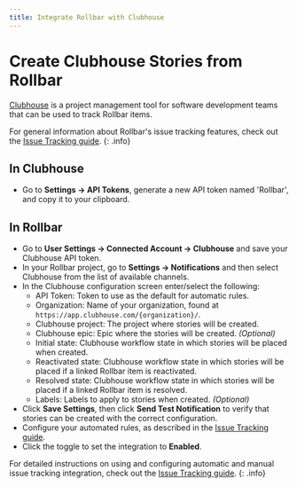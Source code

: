 ```yaml
---
title: Integrate Rollbar with Clubhouse
---
```


# Create Clubhouse Stories from Rollbar

[Clubhouse](https://clubhouse.io/) is a project management tool for software development teams that can be used to track Rollbar items.

For general information about Rollbar's issue tracking features, check out the [Issue Tracking guide](../issue-tracking/). 
{: .info}

## In Clubhouse

* Go to **Settings -> API Tokens**, generate a new API token named 'Rollbar', and copy it to your clipboard. 

## In Rollbar

* Go to **User Settings -> Connected Account -> Clubhouse** and save your Clubhouse API token.
* In your Rollbar project, go to **Settings -> Notifications** and then select Clubhouse from the list of available channels.
* In the Clubhouse configuration screen enter/select the following:
   * API Token:  Token to use as the default for automatic rules.
   * Organization:  Name of your organization, found at `https://app.clubhouse.com/{organization}/`.
   * Clubhouse project:  The project where stories will be created.
   * Clubhouse epic: Epic where the stories will be created. _(Optional)_
   * Initial state:  Clubhouse workflow state in which stories will be placed when created.
   * Reactivated state:  Clubhouse workflow state in which stories will be placed if a linked Rollbar item is reactivated.
   * Resolved state: Clubhouse workflow state in which stories will be placed if a linked Rollbar item is resolved.
   * Labels: Labels to apply to stories when created. _(Optional)_
* Click **Save Settings**, then click **Send Test Notification** to verify that stories can be created with the correct configuration.
* Configure your automated rules, as described in the [Issue Tracking guide](../issue-tracking/).
* Click the toggle to set the integration to **Enabled**.

For detailed instructions on using and configuring automatic and manual issue tracking integration, check out the [Issue Tracking guide](../issue-tracking/).
{: .info} 
